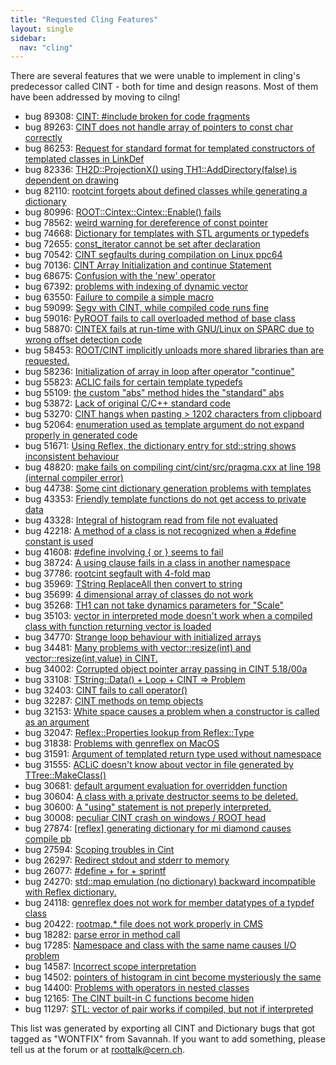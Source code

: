 ```yaml
---
title: "Requested Cling Features"
layout: single
sidebar:
  nav: "cling"
---
```


There are several features that we were unable to implement in cling's predecessor called CINT - both for time and design reasons. Most of them have been addressed by moving to cilng!

<ul>
<li>bug 89308: <a href="https://savannah.cern.ch/bugs/?89308">CINT: #include broken for code fragments</a></li>
<li>bug 89263: <a href="https://savannah.cern.ch/bugs/?89263">CINT does not handle array of pointers to const char correctly</a></li>
<li>bug 86253: <a href="https://savannah.cern.ch/bugs/?86253">Request for standard format for templated constructors of templated classes in LinkDef</a></li>
<li>bug 82336: <a href="https://savannah.cern.ch/bugs/?82336">TH2D::ProjectionX() using TH1::AddDirectory(false) is dependent on drawing</a></li>
<li>bug 82110: <a href="https://savannah.cern.ch/bugs/?82110">rootcint forgets about defined classes while generating a dictionary</a></li>
<li>bug 80996: <a href="https://savannah.cern.ch/bugs/?80996">ROOT::Cintex::Cintex::Enable() fails</a></li>
<li>bug 78562: <a href="https://savannah.cern.ch/bugs/?78562">weird warning for dereference of const pointer</a></li>
<li>bug 74668: <a href="https://savannah.cern.ch/bugs/?74668">Dictionary for templates with STL arguments or typedefs</a></li>
<li>bug 72655: <a href="https://savannah.cern.ch/bugs/?72655">const_iterator cannot be set after declaration</a></li>
<li>bug 70542: <a href="https://savannah.cern.ch/bugs/?70542">CINT segfaults during compilation on Linux ppc64</a></li>
<li>bug 70136: <a href="https://savannah.cern.ch/bugs/?70136">CINT Array Initialization and continue Statement </a></li>
<li>bug 68675: <a href="https://savannah.cern.ch/bugs/?68675">Confusion with the 'new' operator</a></li>
<li>bug 67392: <a href="https://savannah.cern.ch/bugs/?67392">problems with indexing of dynamic vector</a></li>
<li>bug 63550: <a href="https://savannah.cern.ch/bugs/?63550">Failure to compile a simple macro</a></li>
<li>bug 59099: <a href="https://savannah.cern.ch/bugs/?59099">Segv with CINT, while compiled code runs fine</a></li>
<li>bug 59016: <a href="https://savannah.cern.ch/bugs/?59016">PyROOT fails to call overloaded method of base class</a></li>
<li>bug 58870: <a href="https://savannah.cern.ch/bugs/?58870">CINTEX fails at run-time with GNU/Linux on SPARC due to wrong offset detection code</a></li>
<li>bug 58453: <a href="https://savannah.cern.ch/bugs/?58453">ROOT/CINT implicitly unloads more shared libraries than are requested.</a></li>
<li>bug 58236: <a href="https://savannah.cern.ch/bugs/?58236">Initialization of array in loop after operator "continue" </a></li>
<li>bug 55823: <a href="https://savannah.cern.ch/bugs/?55823">ACLIC fails for certain template typedefs</a></li>
<li>bug 55109: <a href="https://savannah.cern.ch/bugs/?55109">the custom "abs" method hides the "standard" abs</a></li>
<li>bug 53872: <a href="https://savannah.cern.ch/bugs/?53872">Lack of original C/C++ standard code</a></li>
<li>bug 53270: <a href="https://savannah.cern.ch/bugs/?53270">CINT hangs when pasting &gt; 1202 characters from clipboard</a></li>
<li>bug 52064: <a href="https://savannah.cern.ch/bugs/?52064">enumeration used as template argument do not expand properly in generated code</a></li>
<li>bug 51671: <a href="https://savannah.cern.ch/bugs/?51671">Using Reflex, the dictionary entry for std::string shows inconsistent behaviour</a></li>
<li>bug 48820: <a href="https://savannah.cern.ch/bugs/?48820">make fails on compiling cint/cint/src/pragma.cxx at line 198 (internal compiler error)</a></li>
<li>bug 44738: <a href="https://savannah.cern.ch/bugs/?44738">Some cint dictionary generation problems with templates</a></li>
<li>bug 43353: <a href="https://savannah.cern.ch/bugs/?43353">Friendly template functions do not get access to private data</a></li>
<li>bug 43328: <a href="https://savannah.cern.ch/bugs/?43328">Integral of histogram read from file not evaluated</a></li>
<li>bug 42218: <a href="https://savannah.cern.ch/bugs/?42218">A method of a class is not recognized when a #define constant is used</a></li>
<li>bug 41608: <a href="https://savannah.cern.ch/bugs/?41608">#define involving { or } seems to fail</a></li>
<li>bug 38724: <a href="https://savannah.cern.ch/bugs/?38724">A using clause fails in a class in another namespace</a></li>
<li>bug 37786: <a href="https://savannah.cern.ch/bugs/?37786">rootcint segfault with 4-fold map</a></li>
<li>bug 35969: <a href="https://savannah.cern.ch/bugs/?35969">TString ReplaceAll then convert to string</a></li>
<li>bug 35699: <a href="https://savannah.cern.ch/bugs/?35699">4 dimensional array of classes do not work</a></li>
<li>bug 35268: <a href="https://savannah.cern.ch/bugs/?35268">TH1 can not take dynamics parameters for "Scale"</a></li>
<li>bug 35103: <a href="https://savannah.cern.ch/bugs/?35103">vector<t> in interpreted mode doesn't work when a compiled class with function returning vector<t> is loaded</t></t></a></li>
<li>bug 34770: <a href="https://savannah.cern.ch/bugs/?34770">Strange loop behaviour with initialized arrays</a></li>
<li>bug 34481: <a href="https://savannah.cern.ch/bugs/?34481">Many problems with vector<t>::resize(int) and vector<t>::resize(int,value) in CINT.</t></t></a></li>
<li>bug 34002: <a href="https://savannah.cern.ch/bugs/?34002">Corrupted object pointer array passing in CINT 5.18/00a</a></li>
<li>bug 33108: <a href="https://savannah.cern.ch/bugs/?33108">TString::Data() + Loop + CINT =&gt; Problem</a></li>
<li>bug 32403: <a href="https://savannah.cern.ch/bugs/?32403">CINT fails to call operator()</a></li>
<li>bug 32287: <a href="https://savannah.cern.ch/bugs/?32287">CINT methods on temp objects</a></li>
<li>bug 32153: <a href="https://savannah.cern.ch/bugs/?32153">White space causes a problem when a constructor is called as an argument</a></li>
<li>bug 32047: <a href="https://savannah.cern.ch/bugs/?32047">Reflex::Properties lookup from Reflex::Type</a></li>
<li>bug 31838: <a href="https://savannah.cern.ch/bugs/?31838">Problems with genreflex on MacOS</a></li>
<li>bug 31591: <a href="https://savannah.cern.ch/bugs/?31591">Argument of templated return type used without namespace </a></li>
<li>bug 31555: <a href="https://savannah.cern.ch/bugs/?31555">ACLiC doesn't know about vector in file generated by TTree::MakeClass()</a></li>
<li>bug 30681: <a href="https://savannah.cern.ch/bugs/?30681">default argument evaluation for overridden function</a></li>
<li>bug 30604: <a href="https://savannah.cern.ch/bugs/?30604">A class with a private destructor seems to be deleted.</a></li>
<li>bug 30600: <a href="https://savannah.cern.ch/bugs/?30600">A "using" statement is not preperly interpreted.</a></li>
<li>bug 30008: <a href="https://savannah.cern.ch/bugs/?30008">peculiar CINT crash on windows / ROOT head</a></li>
<li>bug 27874: <a href="https://savannah.cern.ch/bugs/?27874">[reflex] generating dictionary for mi diamond causes compile pb</a></li>
<li>bug 27594: <a href="https://savannah.cern.ch/bugs/?27594">Scoping troubles in Cint</a></li>
<li>bug 26297: <a href="https://savannah.cern.ch/bugs/?26297">Redirect stdout and stderr to memory</a></li>
<li>bug 26077: <a href="https://savannah.cern.ch/bugs/?26077">#define + for + sprintf</a></li>
<li>bug 24270: <a href="https://savannah.cern.ch/bugs/?24270">std::map emulation (no dictionary) backward incompatible with Reflex dictionary.</a></li>
<li>bug 24118: <a href="https://savannah.cern.ch/bugs/?24118">genreflex does not work for member datatypes of a typdef class</a></li>
<li>bug 20422: <a href="https://savannah.cern.ch/bugs/?20422">rootmap.* file does not work properly in CMS</a></li>
<li>bug 18282: <a href="https://savannah.cern.ch/bugs/?18282">parse error in method call</a></li>
<li>bug 17285: <a href="https://savannah.cern.ch/bugs/?17285">Namespace and class with the same name causes I/O problem</a></li>
<li>bug 14587: <a href="https://savannah.cern.ch/bugs/?14587">Incorrect scope interpretation</a></li>
<li>bug 14502: <a href="https://savannah.cern.ch/bugs/?14502">pointers of histogram in cint become mysteriously the same</a></li>
<li>bug 14400: <a href="https://savannah.cern.ch/bugs/?14400">Problems with operators in nested classes</a></li>
<li>bug 12165: <a href="https://savannah.cern.ch/bugs/?12165">The CINT built-in C functions become hiden </a></li>
<li>bug 11297: <a href="https://savannah.cern.ch/bugs/?11297">STL: vector of pair works if compiled, but not if interpreted</a></li>
</ul>

This list was generated by exporting all CINT and Dictionary bugs that got tagged as "WONTFIX" from Savannah. If you want to add something, please tell us at the forum or at <a href="mailto:roottalk@cern.ch">roottalk@cern.ch</a>.